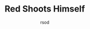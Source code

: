 ---
media: "images/rounds/war/soviet_shoots_self.png"
media_type: image
type: art
title: Red Shoots Himself
author: [rsod]
desc: Soviet Marine Red Jamiroquai exercises the worst trigger discipline ever seen in the Soviet Armed Forces.
---